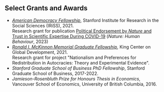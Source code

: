 ## Select Grants and Awards

<ul style="margin:0 0 20px;">
  <li><a href="https://iriss.stanford.edu/people/floyd-jiuyun-zhang"><em>American Democracy Fellowship</em></a>, Stanford Institute for Research in the Social Sciences (IRiSS), 2021.</li>
   Research grant for publication <a href="https://www.nature.com/articles/s41562-023-01537-5">Political Endorsement by <i>Nature</i> and Trust in Scientific Expertise During COVID-19</a> (<i>Nature: Human Behaviour</i>, 2023)

  <li><a href="https://kingcenter.stanford.edu/floyd-zhang"><em>Ronald I. McKinnon Memorial Graduate Fellowship</em></a>, King Center on Global Development, 2021.</li>
   Research grant for project "Nationalism and Preferences for Redistribution in Autocracies: Theory and Experimental Evidence".

  <li><em>Stanford Graduate School of Business PhD Fellowship</em>, Stanford Graduate School of Business, 2017-2022.</li>
  <li><em>Jamieson-Rosenbluth Prize for Honours Thesis in Economics</em>, Vancouver School of Economics, University of British Columbia, 2016.</li>
</ul>
